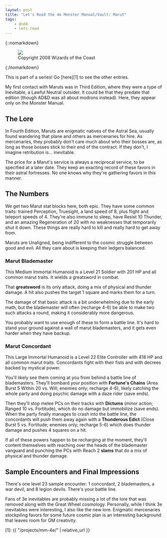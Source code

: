 ```yaml
---
layout: post
title: "Let's Read the 4e Monster Manual/Vault: Marut"
tags:
    - dnd4
    - lets-read
---
```


{::nomarkdown}
<figure class="left">
  <img src="{{ "/assets/wir-mm-4e-marut.png" | absolute_url }}"/>
  <figcaption>
    Copyright 2008 Wizards of the Coast
  </figcaption>
</figure>
{:/nomarkdown}

This is part of a series! Go [here][1] to see the other entries.

My first contact with Maruts was in Third Edition, where they were a type of
Inevitable, a Lawful Neutral outsider. It could be that they predate that
edition (though AD&D was all about modrons instead). Here, they appear only on
the Monster Manual.

## The Lore

In Fourth Edition, Maruts are enigmatic natives of the Astral Sea, usually found
wandering that plane and others as mercenaries for hire. As mercenaries, they
probably don't care much about who their bosses are, as long as those bosses
stick to their end of the contract. If they don't, I imagine retribution
is... inevitable.

The price for a Marut's service is always a reciprocal service, to be specified
at a later date. They keep an exacting record of these favors in their astral
fortresses. No one knows why they're gathering favors in this manner.

## The Numbers

We get two Marut stat blocks here, both epic. They have some common traits:
trained Perception, Truesight, a land speed of 8, plus flight and teleport
speeds of 4. They're also immune to sleep, have Resist 10 Thunder, and an
amazing Regeneration of 20 with no weaknesses that temporarily shut it
down. These things are really hard to kill and really hard to get away from.

Maruts are Unaligned, being indifferent to the cosmic struggle between good and
evil. All they care about is keeping their ledgers balanced.

### Marut Blademaster

This Medium Immortal Humanoid is a Level 21 Soldier with 201 HP and all common
marut traits. It wields a greatsword in combat.

That **greatsword** is its only attack, doing a mix of physical and thunder
damage. A hit also pushes the target 1 square and marks them for a turn.

The damage of that basic attack is a bit underwhelming due to the early math,
but the blademaster will often (recharge 4-6) be able to make two such attacks a
round, making it considerably more dangerous.

You probably want to use enough of these to form a battle line. It's hard to
stand your ground against a wall of marut blademasters, and it gets even harder
when they have backup.

### Marut Concordant

This Large Immortal Humanoid is a Level 22 Elite Controller with 418 HP and all
common marut traits. Concordants fight with their fists and with decrees backed
by mystical power.

You'll likely see them coming at you from behind a battle line of
blademasters. They'll bombard your position with **Fortune's Chains** (Area
Burst 5 Within 20 vs. Will; enemies only; recharge 4-6), likely catching the
whole party and doing psychic damage with a daze rider (save ends).

Then they'll stop melee PCs on their tracks with **Dictums** (minor action;
Ranged 10 vs. Fortitude), which do no damage but immobilize (save ends). When
the party finally manages to crash into the battle line, the concordants will
push them away again with a **Thunderous Edict** (Close Burst 5 vs. Fortitude;
enemies only; recharge 5-6) which does thunder damage and pushes 4 squares on a
hit.

If all of these powers happen to be recharging at the moment, they'll content
themselves with reaching over the heads of the blademaster vanguard and punching
the PCs with Reach 2 **slams** that do a mix of physical and thunder damage.

## Sample Encounters and Final Impressions

There's one level 23 sample encounter: 1 concordant, 2 blademasters, a war
devil, and 8 legion devils. There's your battle line.

Fans of 3e inevitables are probably missing a lot of the lore that was removed
along with the Great Wheel cosmology. Personally, while I think 3e inevitables
were interesting, I also like the new lore. Enigmatic mercenaries stockpiling
favors for some future cosmic plan is an interesting background that leaves room
for GM creativity.

[1]: {{ "/projects/mm-4e/" | relative_url }}
